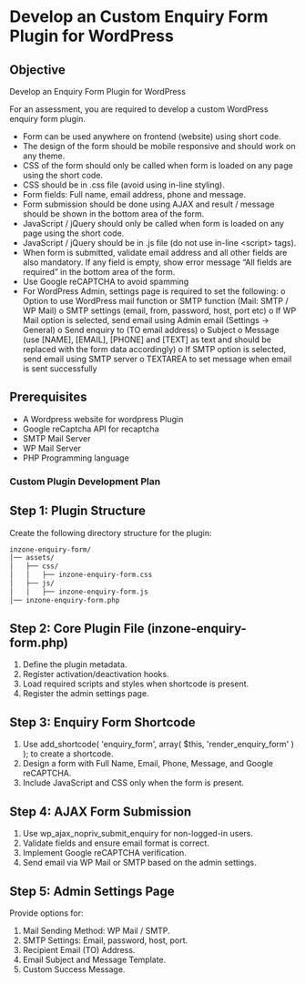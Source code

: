 # Develop an Custom Enquiry Form Plugin for WordPress

## Objective
Develop an Enquiry Form Plugin for WordPress

For an assessment, you are required to develop a custom WordPress enquiry form plugin.
- Form can be used anywhere on frontend (website) using short code.
- The design of the form should be mobile responsive and should work on any theme.
- CSS of the form should only be called when form is loaded on any page using the short code.
- CSS should be in .css file (avoid using in-line styling).
- Form fields: Full name, email address, phone and message.
- Form submission should be done using AJAX and result / message should be shown in the
bottom area of the form.
- JavaScript / jQuery should only be called when form is loaded on any page using the short
code.
- JavaScript / jQuery should be in .js file (do not use in-line &lt;script&gt; tags).
- When form is submitted, validate email address and all other fields are also mandatory. If
any field is empty, show error message “All fields are required” in the bottom area of the
form.
- Use Google reCAPTCHA to avoid spamming
- For WordPress Admin, settings page is required to set the following:
o Option to use WordPress mail function or SMTP function (Mail: SMTP / WP Mail)
o SMTP settings (email, from, password, host, port etc)
o If WP Mail option is selected, send email using Admin email (Settings -&gt; General)
o Send enquiry to (TO email address)
o Subject
o Message (use [NAME], [EMAIL], [PHONE] and [TEXT] as text and should be replaced
with the form data accordingly)
o If SMTP option is selected, send email using SMTP server
o TEXTAREA to set message when email is sent successfully

## Prerequisites
- A Wordpress website for wordpress Plugin
- Google reCaptcha API for recaptcha
- SMTP Mail Server
- WP Mail Server
- PHP Programming language


### Custom Plugin Development Plan
## Step 1: Plugin Structure
Create the following directory structure for the plugin:
```bash
inzone-enquiry-form/
│── assets/
│   ├── css/
│   │   ├── inzone-enquiry-form.css
│   ├── js/
│   │   ├── inzone-enquiry-form.js
│── inzone-enquiry-form.php

```  
## Step 2: Core Plugin File (inzone-enquiry-form.php)
1. Define the plugin metadata.
2. Register activation/deactivation hooks.
3. Load required scripts and styles when shortcode is present.
4. Register the admin settings page.

## Step 3: Enquiry Form Shortcode

1. Use add_shortcode( 'enquiry_form', array( $this, 'render_enquiry_form' ) ); to create a shortcode.
2. Design a form with Full Name, Email, Phone, Message, and Google reCAPTCHA.
3. Include JavaScript and CSS only when the form is present.

## Step 4: AJAX Form Submission

1. Use wp_ajax_nopriv_submit_enquiry for non-logged-in users.
2. Validate fields and ensure email format is correct.
3. Implement Google reCAPTCHA verification.
4. Send email via WP Mail or SMTP based on the admin settings.

## Step 5: Admin Settings Page
Provide options for:

1. Mail Sending Method: WP Mail / SMTP.
2. SMTP Settings: Email, password, host, port.
3. Recipient Email (TO) Address.
4. Email Subject and Message Template.
5. Custom Success Message.
